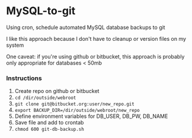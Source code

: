 MySQL-to-git
============

Using cron, schedule automated MySQL database backups to git

I like this approach because I don't have to cleanup or version files on my system

One caveat: if you're using github or bitbucket, this approach is probably only appropriate for databases < 50mb

### Instructions

1. Create repo on github or bitbucket
2. `cd /dir/outside/webroot`
3. `git clone git@bitbucket.org:user/new_repo.git`
4. `export BACKUP_DIR=/dir/outside/webroot/new_repo`
5. Define environment variables for DB_USER, DB_PW, DB_NAME
6. Save file and add to crontab
7. `chmod 600 git-db-backup.sh`

